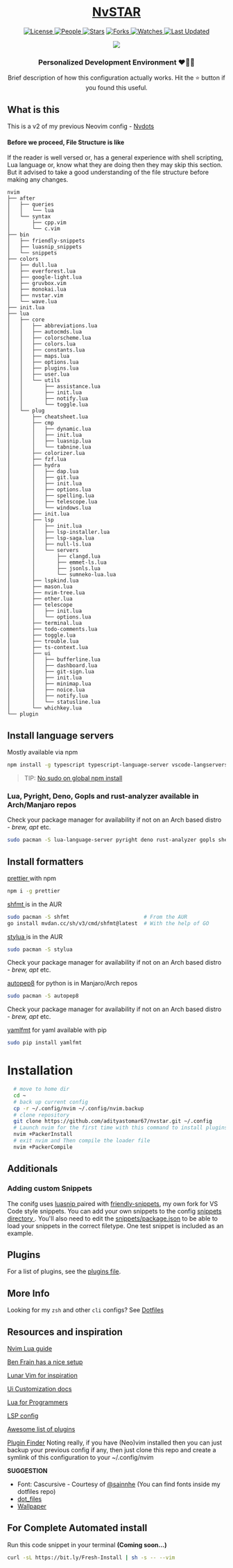 <div align = "center">

  <h1><a href="https://github.com/adityastomar67/nvstar">NvSTAR</a></h1>

  <a href="https://github.com/adityastomar67/nvstar/blob/main/LICENSE.md">
  <img alt="License" src="https://img.shields.io/github/license/adityastomar67/nvstar?style=flat&color=eee&label="> </a>

  <a href="https://github.com/adityastomar67/nvstar/graphs/contributors">  
  <img alt="People" src="https://img.shields.io/github/contributors/adityastomar67/nvstar?style=flat&color=ffaaf2&label=People"> </a>

  <a href="https://github.com/adityastomar67/nvstar/stargazers">
  <img alt="Stars" src="https://img.shields.io/github/stars/adityastomar67/nvstar?style=flat&color=98c379&label=Stars"></a>

  <a href="https://github.com/adityastomar67/nvstar/network/members">
  <img alt="Forks" src="https://img.shields.io/github/forks/adityastomar67/nvstar?style=flat&color=66a8e0&label=Forks"> </a>

  <a href="https://github.com/adityastomar67/nvstar/watchers">
  <img alt="Watches" src="https://img.shields.io/github/watchers/adityastomar67/nvstar?style=flat&color=f5d08b&label=Watches"> </a>

  <a href="https://github.com/adityastomar67/nvstar/pulse">
  <img alt="Last Updated" src="https://img.shields.io/github/last-commit/adityastomar67/nvstar?style=flat&color=e06c75&label="> </a>
  
  [![](https://img.shields.io/badge/Neovim-0.8+-blueviolet.svg?style=for-the-badge&logo=Neovim&color=302D41&logoColor=green)](https://github.com/neovim/neovim)

  <h3>Personalized Development Environment ❤️👨‍💻</h3>
  Brief description of how this configuration actually works. Hit the ⭐ button if you found this useful.

</div>

## What is this
This is a v2 of my previous Neovim config - [Nvdots](https://github.com/adityastomar67/nvdots)

#### Before we proceed, File Structure is like

If the reader is well versed or, has a general experience with shell scripting, Lua language or, know what they are doing then they may skip this section. But it advised to take a good understanding of the file structure before making any changes.

```
nvim
├── after
│   ├── queries
│   │   └── lua
│   └── syntax
│       ├── cpp.vim
│       └── c.vim
├── bin
│   ├── friendly-snippets
│   ├── luasnip_snippets
│   └── snippets
├── colors
│   ├── dull.lua
│   ├── everforest.lua
│   ├── google-light.lua
│   ├── gruvbox.vim
│   ├── monokai.lua
│   ├── nvstar.vim
│   └── wave.lua
├── init.lua
├── lua
│   ├── core
│   │   ├── abbreviations.lua
│   │   ├── autocmds.lua
│   │   ├── colorscheme.lua
│   │   ├── colors.lua
│   │   ├── constants.lua
│   │   ├── maps.lua
│   │   ├── options.lua
│   │   ├── plugins.lua
│   │   ├── user.lua
│   │   └── utils
│   │       ├── assistance.lua
│   │       ├── init.lua
│   │       ├── notify.lua
│   │       └── toggle.lua
│   └── plug
│       ├── cheatsheet.lua
│       ├── cmp
│       │   ├── dynamic.lua
│       │   ├── init.lua
│       │   ├── luasnip.lua
│       │   └── tabnine.lua
│       ├── colorizer.lua
│       ├── fzf.lua
│       ├── hydra
│       │   ├── dap.lua
│       │   ├── git.lua
│       │   ├── init.lua
│       │   ├── options.lua
│       │   ├── spelling.lua
│       │   ├── telescope.lua
│       │   └── windows.lua
│       ├── init.lua
│       ├── lsp
│       │   ├── init.lua
│       │   ├── lsp-installer.lua
│       │   ├── lsp-saga.lua
│       │   ├── null-ls.lua
│       │   └── servers
│       │       ├── clangd.lua
│       │       ├── emmet-ls.lua
│       │       ├── jsonls.lua
│       │       └── sumneko-lua.lua
│       ├── lspkind.lua
│       ├── mason.lua
│       ├── nvim-tree.lua
│       ├── other.lua
│       ├── telescope
│       │   ├── init.lua
│       │   └── options.lua
│       ├── terminal.lua
│       ├── todo-comments.lua
│       ├── toggle.lua
│       ├── trouble.lua
│       ├── ts-context.lua
│       ├── ui
│       │   ├── bufferline.lua
│       │   ├── dashboard.lua
│       │   ├── git-sign.lua
│       │   ├── init.lua
│       │   ├── minimap.lua
│       │   ├── noice.lua
│       │   ├── notify.lua
│       │   └── statusline.lua
│       └── whichkey.lua
└── plugin
```

## Install language servers

Mostly available via npm
```bash
npm install -g typescript typescript-language-server vscode-langservers-extracted vls @tailwindcss/language-server yaml-language-server @prisma/language-server emmet-ls neovim graphql-language-service-cli graphql-language-service-server @astrojs/language-server bash-language-server
```

> TIP: [No sudo on global npm install](https://github.com/sindresorhus/guides/blob/main/npm-global-without-sudo.md)

### Lua, Pyright, Deno, Gopls and rust-analyzer available in Arch/Manjaro repos

Check your package manager for availability if not on an Arch based distro -
_brew, apt_ etc.

```bash
sudo pacman -S lua-language-server pyright deno rust-analyzer gopls shellcheck
```

## Install formatters

[ prettier ](https://prettier.io/) with npm

```bash
npm i -g prettier
```

[ shfmt ](https://github.com/mvdan/sh) is in the AUR

```bash
sudo pacman -S shfmt                        # From the AUR
go install mvdan.cc/sh/v3/cmd/shfmt@latest  # With the help of GO
```

[ stylua ](https://github.com/JohnnyMorganz/StyLua) is in the AUR

```bash
sudo pacman -S stylua
```

Check your package manager for availability if not on an Arch based distro -
_brew, apt_ etc.

[autopep8](https://pypi.org/project/autopep8/) for python is in Manjaro/Arch
repos

```bash
sudo pacman -S autopep8
```

Check your package manager for availability if not on an Arch based distro -
_brew, apt_ etc.

[yamlfmt](https://pypi.org/project/yamlfmt/) for yaml available with pip

```bash
sudo pip install yamlfmt
```

# Installation

```bash
  # move to home dir
  cd ~
  # back up current config
  cp -r ~/.config/nvim ~/.config/nvim.backup
  # clone repository
  git clone https://github.com/adityastomar67/nvstar.git ~/.config
  # Launch nvim for the first time with this command to install plugins
  nvim +PackerInstall
  # exit nvim and Then compile the loader file
  nvim +PackerCompile
```

## Additionals
### Adding custom Snippets

The conifg uses [ luasnip ](https://github.com/saadparwaiz1/cmp_luasnip) paired
with [friendly-snippets](https://github.com/adityastomar67/friendly-snippets), my own fork for VS Code style snippets.
You can add your own snippets to the config [ snippets directory ](./snippets).
You'll also need to edit the [snippets/package.json](./snippets/package.json) to
be able to load your snippets in the correct filetype.
One test snippet is included as an example.

## Plugins

For a list of plugins, see the [plugins file](./lua/core/plugins.lua).

## More Info

Looking for my `zsh` and other `cli` configs? See [Dotfiles](https://github.com/adityastomar67/.dotfiles)

## Resources and inspiration

[Nvim Lua guide](https://github.com/nanotee/nvim-lua-guide)

[Ben Frain has a nice setup](https://gist.github.com/benfrain/97f2b91087121b2d4ba0dcc4202d252f)

[Lunar Vim for inspiration](https://github.com/ChristianChiarulli/LunarVim)

[Ui Customization docs](https://github.com/neovim/nvim-lspconfig/wiki/UI-customization#change-diagnostic-symbols-in-the-sign-column-gutter)

[Lua for Programmers](https://ebens.me/post/lua-for-programmers-part-1/)

[LSP config](https://github.com/neovim/nvim-lspconfig/blob/master/doc/server_configurations.md)

[Awesome list of plugins](https://github.com/rockerBOO/awesome-neovim)

[Plugin Finder](https://neovimcraft.com/)
Noting really, if you have (Neo)vim installed then you can just backup your previous config if any, then just clone this repo and create a symlink of this configuration to your ~/.config/nvim

**SUGGESTION**

* Font: Cascursive - Courtesy of [@sainnhe](https://github.com/sainnhe/icursive-nerd-font) (You can find fonts inside my dotfiles repo)
* [dot_files](https://github.com/adityastomar67/.dotfiles/)
* [Wallpaper](https://github.com/adityastomar67/Wallpapers)

## For Complete Automated install
Run this code snippet in your terminal **(Coming soon...)**
```bash
curl -sL https://bit.ly/Fresh-Install | sh -s -- --vim
